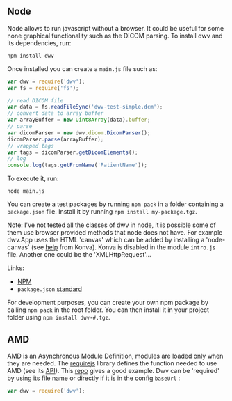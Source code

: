 ## Node

Node allows to run javascript without a browser. It could be useful for some none graphical functionality such as the DICOM parsing. To install dwv and its dependencies, run:

```
npm install dwv
```

Once installed you can create a `main.js` file such as:

```javascript
var dwv = require('dwv');
var fs = require('fs');

// read DICOM file
var data = fs.readFileSync('dwv-test-simple.dcm');
// convert data to array buffer
var arrayBuffer = new Uint8Array(data).buffer;
// parse
var dicomParser = new dwv.dicom.DicomParser();
dicomParser.parse(arrayBuffer);
// wrapped tags
var tags = dicomParser.getDicomElements();
// log
console.log(tags.getFromName('PatientName'));
```

To execute it, run:

```
node main.js
```

You can create a test packages by running `npm pack` in a folder containing a `package.json` file. Install it 
by running `npm install my-package.tgz`.

Note: I've not tested all the classes of dwv in node, it is possible some of them use browser provided methods that node does not have. For example dwv.App uses the HTML 'canvas' which can be added by installing a 'node-canvas' (see [help](https://github.com/konvajs/konva#5-nodejs) from Konva). Konva is disabled in the module `intro.js` file. Another one could be the 'XMLHttpRequest'...

Links:
 * [NPM](https://www.npmjs.com/)
 * `package.json` [standard](https://docs.npmjs.com/files/package.json)

For development purposes, you can create your own npm package by calling `npm pack` in the root folder. You can then install it in your project folder using `npm install dwv-#.tgz`.

## AMD

AMD is an Asynchronous Module Definition, modules are loaded only when they are needed. The [requirejs](http://requirejs.org) library defines the function needed to use AMD (see its [API](http://requirejs.org/docs/api.html)). This [repo](https://github.com/volojs/create-template) gives a good example. Dwv can be 'required' by using its file name or directly if it is in the config `baseUrl` :

```javascript
var dwv = require('dwv');
```
